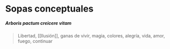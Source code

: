 # Sopas conceptuales

##### Arboris pactum creicere vitam

> Libertad, [[Ilusión]], ganas de vivir, magia, colores, alegría, vida, amor, fuego, continuar

